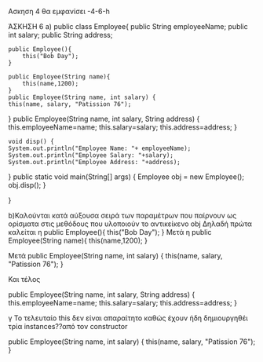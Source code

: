 Ασκηση 4
θα εμφανίσει -4-6-h

ΆΣΚΗΣΗ 6 a)
public class Employee{
	public String employeeName;
	public int salary;
	public String address;

	public Employee(){
		this("Bob Day");
	}

	public Employee(String name){
		this(name,1200);
	}
	public Employee(String name, int salary) {
 	this(name, salary, "Patission 76");
 }
 	public Employee(String name, int salary, String address) {
 	this.employeeName=name;
 	this.salary=salary;
 	this.address=address;
 }

 	void disp() {
 	System.out.println("Employee Name: "+ employeeName);
 	System.out.println("Employee Salary: "+salary);
 	System.out.println("Employee Address: "+address);
 }
 public static void main(String[] args) {
 Employee obj = new Employee();
 obj.disp();
 } 

}

b)Καλούνται κατά αύξουσα σειρά των παραμέτρων που παίρνουν ως ορίσματα στις μεθόδους που υλοποιούν το αντικείκενο obj
Δηλαδή πρώτα καλείται η
public Employee(){
		this("Bob Day");
	}
Μετά η 
public Employee(String name){
		this(name,1200);
	}

Μετά
 public Employee(String name, int salary) {
 	this(name, salary, "Patission 76");
 }


Και τέλος

public Employee(String name, int salary, String address) {
 	this.employeeName=name;
 	this.salary=salary;
 	this.address=address;
 }

 γ Το τελευταίο this δεν είναι απαραίτητο καθώς έχουν ήδη δημιουργηθέι τρία instances??από τον constructor 

 public Employee(String name, int salary) {
 	this(name, salary, "Patission 76");
 }

